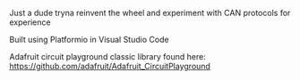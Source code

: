 Just a dude tryna reinvent the wheel and experiment with CAN protocols for experience

Built using Platformio in Visual Studio Code

Adafruit circuit playground classic library found here: https://github.com/adafruit/Adafruit_CircuitPlayground